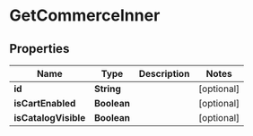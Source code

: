 

# GetCommerceInner


## Properties

| Name | Type | Description | Notes |
|------------ | ------------- | ------------- | -------------|
|**id** | **String** |  |  [optional] |
|**isCartEnabled** | **Boolean** |  |  [optional] |
|**isCatalogVisible** | **Boolean** |  |  [optional] |



